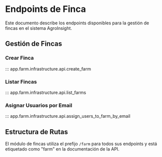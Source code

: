 # Endpoints de Finca

Este documento describe los endpoints disponibles para la gestión de fincas en el sistema AgroInsight.

## Gestión de Fincas

### Crear Finca

::: app.farm.infrastructure.api.create_farm

### Listar Fincas

::: app.farm.infrastructure.api.list_farms

### Asignar Usuarios por Email

::: app.farm.infrastructure.api.assign_users_to_farm_by_email

## Estructura de Rutas

El módulo de fincas utiliza el prefijo `/farm` para todos sus endpoints y está etiquetado como "farm" en la documentación de la API.
